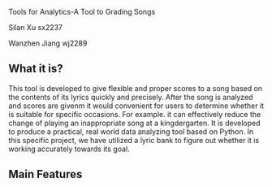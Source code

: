 Tools for Analytics-A Tool to Grading Songs

Silan Xu       sx2237

Wanzhen Jiang  wj2289

## What it is?
This tool is developed to give flexible and proper scores to a song based on the contents of its lyrics quickly and precisely. After the song is analyzed and scores are givenm it would convenient for users to determine whether it is suitable for specific occasions. For example. it can effectively reduce the change of playing an inappropriate song at a kingdergarten. It is developed to produce a practical, real world data analyzing tool based on Python. In this specific project, we have utilized a lyric bank to figure out whether it is working accurately towards its goal.

## Main Features

